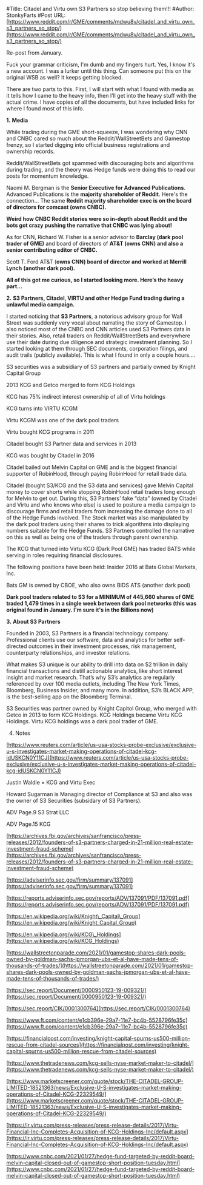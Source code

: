 #Title: Citadel and Virtu own S3 Partners so stop believing them!!!
#Author: StonkyFarts
#Post URL: [https://www.reddit.com/r/GME/comments/mdwu8v/citadel_and_virtu_own_s3_partners_so_stop/](https://www.reddit.com/r/GME/comments/mdwu8v/citadel_and_virtu_own_s3_partners_so_stop/)


 Re-post from January.

Fuck your grammar criticism, I'm dumb and my fingers hurt. Yes, I know it's a new account. I was a lurker until this thing. Can someone put this on the original WSB as well? It keeps getting blocked.

There are two parts to this. First, I will start with what I found with media as it tells how I came to the heavy info, then I’ll get into the heavy stuff with the actual crime. I have copies of all the documents, but have included links for where I found most of this info.

**1.** **Media**

While trading during the GME short-squeeze, I was wondering why CNN and CNBC cared so much about the Reddit/WallStreetBets and Gamestop frenzy, so I started digging into official business registrations and ownership records.

Reddit/WallStreetBets got spammed with discouraging bots and algorithms during trading, and the theory was Hedge funds were doing this to read our posts for momentum knowledge.

Naomi M. Bergman is the **Senior Executive for Advanced Publications**. Advanced Publications is the **majority shareholder of Reddit**. Here's the connection... The same **Reddit majority shareholder exec is on the board of directors for comcast (owns CNBC).**

**Weird how CNBC Reddit stories were so in-depth about Reddit and the bots got crazy pushing the narrative that CNBC was lying about!**

As for CNN, Richard W. Fisher is a senior advisor to **Barclay (dark pool trader of GME)** and board of directors of **AT&T (owns CNN) and also a senior contributing editor of CNBC.**

Scott T. Ford AT&T (**owns CNN) board of director and worked at**  **Merrill Lynch**  **(another dark pool).**

**All of this got me curious, so I started looking more. Here’s the heavy part…**

**2.** **S3 Partners, Citadel, VIRTU and other Hedge Fund trading during a unlawful media campaign.**

I started noticing that **S3 Partners**, a notorious advisory group for Wall Street was suddenly very vocal about narrating the story of Gamestop. I also noticed most of the CNBC and CNN articles used S3 Partners data in their stories. Also, retail traders on Reddit/WallStreetBets and everywhere use their date during due diligence and strategic investment planning. So I started looking at them through SEC documents, corporation filings, and audit trails (publicly available). This is what I found in only a couple hours….

S3 securities was a subsidiary of S3 partners and partially owned by Knight Capital Group

2013 KCG and Getco merged to form KCG Holdings

KCG has 75% indirect interest ownership of all of Virtu holdings

KCG turns into VIRTU KCGM

Virtu KCGM was one of the dark pool traders

Virtu bought KCG programs in 2011

Citadel bought S3 Partner data and services in 2013

KCG was bought by Citadel in 2016

Citadel bailed out Melvin Capital on GME and is the biggest financial supporter of RobinHood, through paying RobinHood for retail trade data.

Citadel (bought S3/KCG and the S3 data and services) gave Melvin Capital money to cover shorts while stopping RobinHood retail traders long enough for Melvin to get out. During this, S3 Partners’ fake “data” (owned by Citadel and Virtu and who knows who else) is used to posture a media campaign to discourage firms and retail traders from increasing the damage done to all of the Hedge Funds involved. The Stock market was also manipulated by the dark pool traders using their shares to trick algorithms into displaying numbers suitable for the Hedge Funds. S3 Partners controlled the narrative on this as well as being one of the traders through parent ownership.

The KCG that turned into Virtu KCG (Dark Pool GME) has traded BATS while serving in roles requiring financial disclosures.

The following positions have been held: Insider 2016 at Bats Global Markets, Inc.

Bats GM is owned by CBOE, who also owns BIDS ATS (another dark pool)

**Dark pool traders related to S3 for a MINIMUM of 445,660 shares of GME traded 1,479 times in a single week between dark pool networks (this was original found in January. I'm sure it's in the Billions now)**

**3.** **About S3 Partners**

Founded in 2003, S3 Partners is a financial technology company. Professional clients use our software, data and analytics for better self-directed outcomes in their investment processes, risk management, counterparty relationships, and investor relations.

What makes S3 unique is our ability to drill into data on $2 trillion in daily financial transactions and distill actionable analytics, like short interest insight and market research. That’s why S3’s analytics are regularly referenced by over 100 media outlets, including The New York Times, Bloomberg, Business Insider, and many more. In addition, S3’s BLACK APP, is the best-selling app on the Bloomberg Terminal.

S3 Securities was partner owned by Knight Capitol Group, who merged with Getco in 2013 to form KCG Holdings. KCG Holdings became Virtu KCG Holdings. Virtu KCG holdings was a dark pool trader of GME.

4. Notes

[https://www.reuters.com/article/us-usa-stocks-probe-exclusive/exclusive-u-s-investigates-market-making-operations-of-citadel-kcg-idUSKCN0Y11CJ](https://www.reuters.com/article/us-usa-stocks-probe-exclusive/exclusive-u-s-investigates-market-making-operations-of-citadel-kcg-idUSKCN0Y11CJ)

Justin Waldie = KCG and Virtu Exec

Howard Sugarman is Managing director of Compliance at S3 and also was the owner of S3 Securities (subsidary of S3 Partners).

ADV Page.9 S3 Strat LLC

ADV Page.15 KCG

[https://archives.fbi.gov/archives/sanfrancisco/press-releases/2012/founders-of-s3-partners-charged-in-21-million-real-estate-investment-fraud-scheme](https://archives.fbi.gov/archives/sanfrancisco/press-releases/2012/founders-of-s3-partners-charged-in-21-million-real-estate-investment-fraud-scheme)

[https://adviserinfo.sec.gov/firm/summary/137091](https://adviserinfo.sec.gov/firm/summary/137091)

[https://reports.adviserinfo.sec.gov/reports/ADV/137091/PDF/137091.pdf](https://reports.adviserinfo.sec.gov/reports/ADV/137091/PDF/137091.pdf)

[https://en.wikipedia.org/wiki/Knight\_Capital\_Group](https://en.wikipedia.org/wiki/Knight_Capital_Group)

[https://en.wikipedia.org/wiki/KCG\_Holdings](https://en.wikipedia.org/wiki/KCG_Holdings)

[https://wallstreetonparade.com/2021/01/gamestop-shares-dark-pools-owned-by-goldman-sachs-jpmorgan-ubs-et-al-have-made-tens-of-thousands-of-trades/](https://wallstreetonparade.com/2021/01/gamestop-shares-dark-pools-owned-by-goldman-sachs-jpmorgan-ubs-et-al-have-made-tens-of-thousands-of-trades/)

[https://sec.report/Document/0000950123-19-009321/](https://sec.report/Document/0000950123-19-009321/)

[https://sec.report/CIK/0001300764](https://sec.report/CIK/0001300764)

[https://www.ft.com/content/e1cb396e-29a7-11e7-bc4b-5528796fe35c](https://www.ft.com/content/e1cb396e-29a7-11e7-bc4b-5528796fe35c)

[https://financialpost.com/investing/knight-capital-spurns-us500-million-rescue-from-citadel-sources](https://financialpost.com/investing/knight-capital-spurns-us500-million-rescue-from-citadel-sources)

[https://www.thetradenews.com/kcg-sells-nyse-market-maker-to-citadel/](https://www.thetradenews.com/kcg-sells-nyse-market-maker-to-citadel/)

[https://www.marketscreener.com/quote/stock/THE-CITADEL-GROUP-LIMITED-18521363/news/Exclusive-U-S-investigates-market-making-operations-of-Citadel-KCG-22329549/](https://www.marketscreener.com/quote/stock/THE-CITADEL-GROUP-LIMITED-18521363/news/Exclusive-U-S-investigates-market-making-operations-of-Citadel-KCG-22329549/)

[https://ir.virtu.com/press-releases/press-release-details/2017/Virtu-Financial-Inc-Completes-Acquisition-of-KCG-Holdings-Inc/default.aspx](https://ir.virtu.com/press-releases/press-release-details/2017/Virtu-Financial-Inc-Completes-Acquisition-of-KCG-Holdings-Inc/default.aspx)

[https://www.cnbc.com/2021/01/27/hedge-fund-targeted-by-reddit-board-melvin-capital-closed-out-of-gamestop-short-position-tuesday.html](https://www.cnbc.com/2021/01/27/hedge-fund-targeted-by-reddit-board-melvin-capital-closed-out-of-gamestop-short-position-tuesday.html)